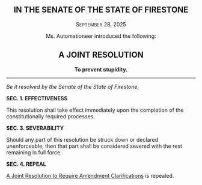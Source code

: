 <div align="center">

## IN THE SENATE OF THE STATE OF FIRESTONE

S<small>EPTEMBER</small> 28, 2025

Ms. Automationeer introduced the following:

## **A JOINT RESOLUTION**

**To prevent stupidity.**

</div>

---

*Be it resolved by the Senate of the State of Firestone,*

**SEC. 1. EFFECTIVENESS**

This resolution shall take effect immediately upon the completion of the constitutionally required processes.

**SEC. 3. SEVERABILITY**

Should any part of this resolution be struck down or declared unenforceable, then that part shall be considered severed with the rest remaining in full force.

**SEC. 4. REPEAL**

[A Joint Resolution to Require Amendment Clarifications](https://trello.com/c/wpmDG9ox) is repealed.
